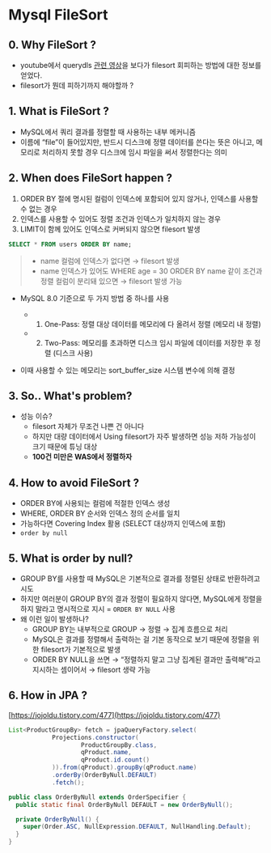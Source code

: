 # Mysql FileSort

## 0. Why FileSort ?
- youtube에서 querydls [관련 영상](https://youtu.be/zMAX7g6rO_Y?si=h3yoo0yeGJPOAHSB)을 보다가 filesort 회피하는 방법에 대한 정보를 얻었다.
- filesort가 뭔데 피하기까지 해야할까 ?

## 1. What is FileSort ?
- MySQL에서 쿼리 결과를 정렬할 때 사용하는 내부 메커니즘
- 이름에 “file”이 들어있지만, 반드시 디스크에 정렬 데이터를 쓴다는 뜻은 아니고, 메모리로 처리하지 못할 경우 디스크에 임시 파일을 써서 정렬한다는 의미

## 2. When does FileSort happen ?
1.	ORDER BY 절에 명시된 컬럼이 인덱스에 포함되어 있지 않거나, 인덱스를 사용할 수 없는 경우
2.	인덱스를 사용할 수 있어도 정렬 조건과 인덱스가 일치하지 않는 경우
3.	LIMIT이 함께 있어도 인덱스로 커버되지 않으면 filesort 발생

```sql
SELECT * FROM users ORDER BY name;
```
> - name 컬럼에 인덱스가 없다면 → filesort 발생
> - name 인덱스가 있어도 WHERE age = 30 ORDER BY name 같이 조건과 정렬 컬럼이 분리돼 있으면 → filesort 발생 가능

- MySQL 8.0 기준으로 두 가지 방법 중 하나를 사용
  - 1. One-Pass: 정렬 대상 데이터를 메모리에 다 올려서 정렬 (메모리 내 정렬)
  - 2. Two-Pass: 메모리를 초과하면 디스크 임시 파일에 데이터를 저장한 후 정렬 (디스크 사용)

- 이때 사용할 수 있는 메모리는 sort_buffer_size 시스템 변수에 의해 결정


## 3. So.. What's problem? 

- 성능 이슈?
  - filesort 자체가 무조건 나쁜 건 아니다
  - 하지만 대량 데이터에서 Using filesort가 자주 발생하면 성능 저하 가능성이 크기 때문에 튜닝 대상
  - **100건 미만은 WAS에서 정렬하자**

## 4. How to avoid FileSort ?
- ORDER BY에 사용되는 컬럼에 적절한 인덱스 생성
- WHERE, ORDER BY 순서와 인덱스 정의 순서를 일치
- 가능하다면 Covering Index 활용 (SELECT 대상까지 인덱스에 포함)
- `order by null`

## 5. What is order by null?
- GROUP BY를 사용할 때 MySQL은 기본적으로 결과를 정렬된 상태로 반환하려고 시도
- 하지만 여러분이 GROUP BY의 결과 정렬이 필요하지 않다면, MySQL에게 정렬을 하지 말라고 명시적으로 지시 = `ORDER BY NULL` 사용
- 왜 이런 일이 발생하나? 
  - GROUP BY는 내부적으로 GROUP → 정렬 → 집계 흐름으로 처리 
  - MySQL은 결과를 정렬해서 출력하는 걸 기본 동작으로 보기 때문에 정렬을 위한 filesort가 기본적으로 발생 
  - ORDER BY NULL을 쓰면 → “정렬하지 말고 그냥 집계된 결과만 출력해”라고 지시하는 셈이어서 → filesort 생략 가능

## 6. How in JPA ?

[https://jojoldu.tistory.com/477](https://jojoldu.tistory.com/477)

```java
List<ProductGroupBy> fetch = jpaQueryFactory.select(
            Projections.constructor(
                    ProductGroupBy.class,
                    qProduct.name,
                    qProduct.id.count()
            )).from(qProduct).groupBy(qProduct.name)
            .orderBy(OrderByNull.DEFAULT)
            .fetch();
```

```java
public class OrderByNull extends OrderSpecifier {
  public static final OrderByNull DEFAULT = new OrderByNull();

  private OrderByNull() {
    super(Order.ASC, NullExpression.DEFAULT, NullHandling.Default);
  }
}
```

